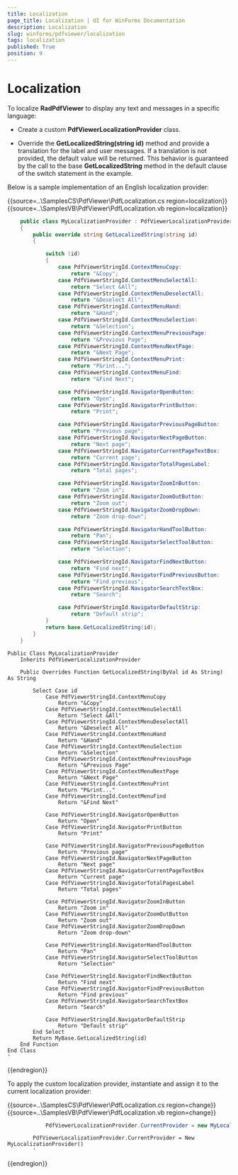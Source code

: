 ```yaml
---
title: Localization
page_title: Localization | UI for WinForms Documentation
description: Localization
slug: winforms/pdfviewer/localization
tags: localization
published: True
position: 9
---
```


# Localization

To localize __RadPdfViewer__ to display any text and messages in a specific language:

* Create a custom __PdfViewerLocalizationProvider__ class.

* Override the __GetLocalizedString(string id)__ method and provide a translation for the label and user messages. If a translation is not provided, the default value will be returned. This behavior is guaranteed by the call to the base __GetLocalizedString__ method in the default clause of the switch statement in the example.

Below is a sample implementation of an English localization provider:

{{source=..\SamplesCS\PdfViewer\PdfLocalization.cs region=localization}} 
{{source=..\SamplesVB\PdfViewer\PdfLocalization.vb region=localization}} 

````C#
    public class MyLocalizationProvider : PdfViewerLocalizationProvider
    {
        public override string GetLocalizedString(string id)
        {

            switch (id)
            {
                case PdfViewerStringId.ContextMenuCopy:
                    return "&Copy";
                case PdfViewerStringId.ContextMenuSelectAll:
                    return "Select &All";
                case PdfViewerStringId.ContextMenuDeselectAll:
                    return "&Deselect All";
                case PdfViewerStringId.ContextMenuHand:
                    return "&Hand";
                case PdfViewerStringId.ContextMenuSelection:
                    return "&Selection";
                case PdfViewerStringId.ContextMenuPreviousPage:
                    return "&Previous Page";
                case PdfViewerStringId.ContextMenuNextPage:
                    return "&Next Page";
                case PdfViewerStringId.ContextMenuPrint:
                    return "P&rint...";
                case PdfViewerStringId.ContextMenuFind:
                    return "&Find Next";

                case PdfViewerStringId.NavigatorOpenButton:
                    return "Open";
                case PdfViewerStringId.NavigatorPrintButton:
                    return "Print";

                case PdfViewerStringId.NavigatorPreviousPageButton:
                    return "Previous page";
                case PdfViewerStringId.NavigatorNextPageButton:
                    return "Next page";
                case PdfViewerStringId.NavigatorCurrentPageTextBox:
                    return "Current page";
                case PdfViewerStringId.NavigatorTotalPagesLabel:
                    return "Total pages";

                case PdfViewerStringId.NavigatorZoomInButton:
                    return "Zoom in";
                case PdfViewerStringId.NavigatorZoomOutButton:
                    return "Zoom out";
                case PdfViewerStringId.NavigatorZoomDropDown:
                    return "Zoom drop-down";

                case PdfViewerStringId.NavigatorHandToolButton:
                    return "Pan";
                case PdfViewerStringId.NavigatorSelectToolButton:
                    return "Selection";

                case PdfViewerStringId.NavigatorFindNextButton:
                    return "Find next";
                case PdfViewerStringId.NavigatorFindPreviousButton:
                    return "Find previous";
                case PdfViewerStringId.NavigatorSearchTextBox:
                    return "Search";

                case PdfViewerStringId.NavigatorDefaultStrip:
                    return "Default strip";
            }
            return base.GetLocalizedString(id);
        }
    }
````
````VB.NET
Public Class MyLocalizationProvider
    Inherits PdfViewerLocalizationProvider

    Public Overrides Function GetLocalizedString(ByVal id As String) As String

        Select Case id
            Case PdfViewerStringId.ContextMenuCopy
                Return "&Copy"
            Case PdfViewerStringId.ContextMenuSelectAll
                Return "Select &All"
            Case PdfViewerStringId.ContextMenuDeselectAll
                Return "&Deselect All"
            Case PdfViewerStringId.ContextMenuHand
                Return "&Hand"
            Case PdfViewerStringId.ContextMenuSelection
                Return "&Selection"
            Case PdfViewerStringId.ContextMenuPreviousPage
                Return "&Previous Page"
            Case PdfViewerStringId.ContextMenuNextPage
                Return "&Next Page"
            Case PdfViewerStringId.ContextMenuPrint
                Return "P&rint..."
            Case PdfViewerStringId.ContextMenuFind
                Return "&Find Next"

            Case PdfViewerStringId.NavigatorOpenButton
                Return "Open"
            Case PdfViewerStringId.NavigatorPrintButton
                Return "Print"

            Case PdfViewerStringId.NavigatorPreviousPageButton
                Return "Previous page"
            Case PdfViewerStringId.NavigatorNextPageButton
                Return "Next page"
            Case PdfViewerStringId.NavigatorCurrentPageTextBox
                Return "Current page"
            Case PdfViewerStringId.NavigatorTotalPagesLabel
                Return "Total pages"

            Case PdfViewerStringId.NavigatorZoomInButton
                Return "Zoom in"
            Case PdfViewerStringId.NavigatorZoomOutButton
                Return "Zoom out"
            Case PdfViewerStringId.NavigatorZoomDropDown
                Return "Zoom drop-down"

            Case PdfViewerStringId.NavigatorHandToolButton
                Return "Pan"
            Case PdfViewerStringId.NavigatorSelectToolButton
                Return "Selection"

            Case PdfViewerStringId.NavigatorFindNextButton
                Return "Find next"
            Case PdfViewerStringId.NavigatorFindPreviousButton
                Return "Find previous"
            Case PdfViewerStringId.NavigatorSearchTextBox
                Return "Search"

            Case PdfViewerStringId.NavigatorDefaultStrip
                Return "Default strip"
        End Select
        Return MyBase.GetLocalizedString(id)
    End Function
End Class
'
````

{{endregion}}

To apply the custom localization provider, instantiate and assign it to the current localization provider:

{{source=..\SamplesCS\PdfViewer\PdfLocalization.cs region=change}} 
{{source=..\SamplesVB\PdfViewer\PdfLocalization.vb region=change}} 

````C#
            PdfViewerLocalizationProvider.CurrentProvider = new MyLocalizationProvider();
````
````VB.NET
        PdfViewerLocalizationProvider.CurrentProvider = New MyLocalizationProvider()
        '
````

{{endregion}}
